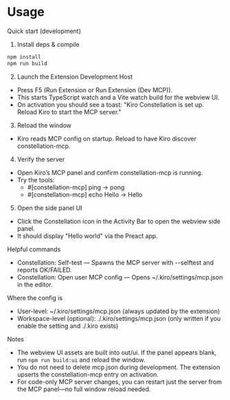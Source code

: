 # Usage

Quick start (development)

1) Install deps & compile
```bash
npm install
npm run build
```

2) Launch the Extension Development Host
- Press F5 (Run Extension or Run Extension (Dev MCP)).
- This starts TypeScript watch and a Vite watch build for the webview UI.
- On activation you should see a toast: "Kiro Constellation is set up. Reload Kiro to start the MCP server."

3) Reload the window
- Kiro reads MCP config on startup. Reload to have Kiro discover constellation-mcp.

4) Verify the server
- Open Kiro’s MCP panel and confirm constellation-mcp is running.
- Try the tools:
  - #[constellation-mcp] ping → pong
  - #[constellation-mcp] echo Hello → Hello

5) Open the side panel UI
- Click the Constellation icon in the Activity Bar to open the webview side panel.
- It should display "Hello world" via the Preact app.

Helpful commands
- Constellation: Self-test — Spawns the MCP server with --selftest and reports OK/FAILED.
- Constellation: Open user MCP config — Opens ~/.kiro/settings/mcp.json in the editor.

Where the config is
- User-level: ~/.kiro/settings/mcp.json (always updated by the extension)
- Workspace-level (optional): ./.kiro/settings/mcp.json (only written if you enable the setting and ./.kiro exists)

Notes
- The webview UI assets are built into out/ui. If the panel appears blank, run `npm run build:ui` and reload the window.
- You do not need to delete mcp.json during development. The extension upserts the constellation-mcp entry on activation.
- For code-only MCP server changes, you can restart just the server from the MCP panel—no full window reload needed.

